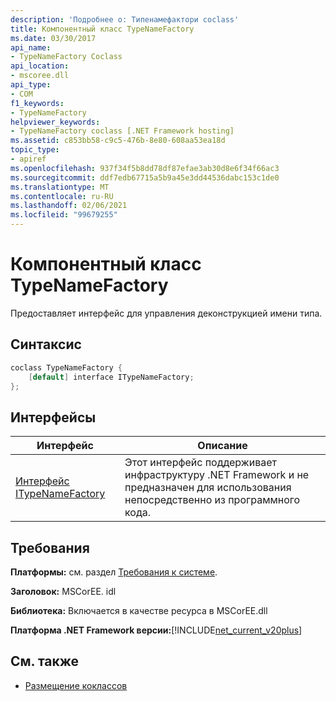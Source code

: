 ```yaml
---
description: 'Подробнее о: Типенамефактори coclass'
title: Компонентный класс TypeNameFactory
ms.date: 03/30/2017
api_name:
- TypeNameFactory Coclass
api_location:
- mscoree.dll
api_type:
- COM
f1_keywords:
- TypeNameFactory
helpviewer_keywords:
- TypeNameFactory coclass [.NET Framework hosting]
ms.assetid: c853bb58-c9c5-476b-8e80-608aa53ea18d
topic_type:
- apiref
ms.openlocfilehash: 937f34f5b8dd78df87efae3ab30d8e6f34f66ac3
ms.sourcegitcommit: ddf7edb67715a5b9a45e3dd44536dabc153c1de0
ms.translationtype: MT
ms.contentlocale: ru-RU
ms.lasthandoff: 02/06/2021
ms.locfileid: "99679255"
---
```

# <a name="typenamefactory-coclass"></a>Компонентный класс TypeNameFactory

Предоставляет интерфейс для управления деконструкцией имени типа.  
  
## <a name="syntax"></a>Синтаксис  
  
```cpp  
coclass TypeNameFactory {  
    [default] interface ITypeNameFactory;  
};  
```  
  
## <a name="interfaces"></a>Интерфейсы  
  
|Интерфейс|Описание|  
|---------------|-----------------|  
|[Интерфейс ITypeNameFactory](itypenamefactory-interface.md)|Этот интерфейс поддерживает инфраструктуру .NET Framework и не предназначен для использования непосредственно из программного кода.|  
  
## <a name="requirements"></a>Требования  

 **Платформы:** см. раздел [Требования к системе](../../get-started/system-requirements.md).  
  
 **Заголовок:** MSCorEE. idl  
  
 **Библиотека:** Включается в качестве ресурса в MSCorEE.dll  
  
 **Платформа .NET Framework версии:**[!INCLUDE[net_current_v20plus](../../../../includes/net-current-v20plus-md.md)]  
  
## <a name="see-also"></a>См. также

- [Размещение коклассов](hosting-coclasses.md)
